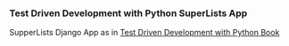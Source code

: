 ### Test Driven Development with Python SuperLists App


SupperLists Django App as in [Test Driven Development with Python Book](http://chimera.labs.oreilly.com/books/1234000000754)

